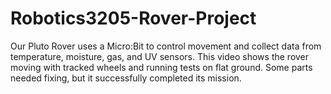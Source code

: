 # Robotics3205-Rover-Project
Our Pluto Rover uses a Micro:Bit to control movement and collect data from temperature, moisture, gas, and UV sensors. This video shows the rover moving with tracked wheels and running tests on flat ground. Some parts needed fixing, but it successfully completed its mission.
